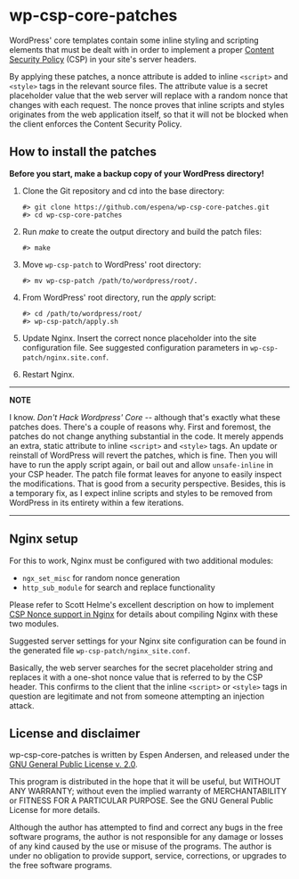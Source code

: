 # wp-csp-core-patches

WordPress' core templates contain some inline styling and scripting elements
that must be dealt with in order to implement a proper
[Content Security Policy](https://en.wikipedia.org/wiki/Content_Security_Policy)
(CSP) in your site's server headers.

By applying these patches, a nonce attribute is added to inline `<script>`
and `<style>` tags in the relevant source files. The attribute value is a
secret placeholder value that the web server will replace with a random nonce
that changes with each request. The nonce proves that inline scripts and styles
originates from the web application itself, so that it will not be blocked when
the client enforces the Content Security Policy.

## How to install the patches

**Before you start, make a backup copy of your WordPress directory!**

1. Clone the Git repository and cd into the base directory:
   ```
   #> git clone https://github.com/espena/wp-csp-core-patches.git
   #> cd wp-csp-core-patches
   ```
2. Run *make* to create the output directory and build the patch files:
   ```
   #> make
   ```
3. Move `wp-csp-patch` to WordPress' root directory:
   ```
   #> mv wp-csp-patch /path/to/wordpress/root/.
   ```
4. From WordPress' root directory, run the *apply* script:
   ```
   #> cd /path/to/wordpress/root/
   #> wp-csp-patch/apply.sh
   ```
5. Update Nginx. Insert the correct nonce placeholder into the site
   configuration file. See suggested configuration parameters in
   `wp-csp-patch/nginx.site.conf`.

6. Restart Nginx.
---
**NOTE**

I know. *Don't Hack Wordpress' Core* -- although that's exactly what these
patches does. There's a couple of reasons why. First and foremost, the patches
do not change anything substantial in the code. It merely appends an extra,
static attribute to inline `<script>` and `<style>` tags. An update or reinstall
of WordPress will revert the patches, which is fine. Then you will have
to run the apply script again, or bail out and allow `unsafe-inline` in your
CSP header. The patch file format leaves for anyone to easily inspect the
modifications. That is good from a security perspective. Besides, this is
a temporary fix, as I expect inline scripts and styles to be removed from
WordPress in its entirety within a few iterations.

---

## Nginx setup

For this to work, Nginx must be configured with two additional modules:
* `ngx_set_misc` for random nonce generation
* `http_sub_module` for search and replace functionality

Please refer to Scott Helme's excellent description on how to implement
[CSP Nonce support in Nginx](https://scotthelme.co.uk/csp-nonce-support-in-nginx/)
for details about compiling Nginx with these two modules.

Suggested server settings for your Nginx site configuration can be found in the
generated file `wp-csp-patch/nginx_site.conf`.

Basically, the web server searches for the secret placeholder string and replaces
it with a one-shot nonce value that is referred to by the CSP header. This
confirms to the client that the inline `<script>` or `<style>` tags in question
are legitimate and not from someone attempting an injection attack.

## License and disclaimer

wp-csp-core-patches is written by Espen Andersen, and released under the
[GNU General Public License v. 2.0](https://github.com/espena/wp-csp-core-patches/blob/main/LICENSE).

This program is distributed in the hope that it will be useful, but WITHOUT ANY
WARRANTY; without even the implied warranty of MERCHANTABILITY or FITNESS FOR A
PARTICULAR PURPOSE. See the GNU General Public License for more details.

Although the author has attempted to find and correct any bugs in the free
software programs, the author is not responsible for any damage or losses of
any kind caused by the use or misuse of the programs. The author is under no
obligation to provide support, service, corrections, or upgrades
to the free software programs.
